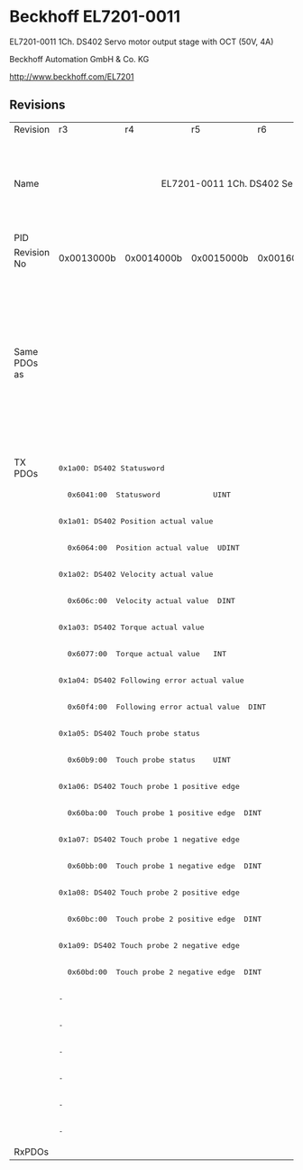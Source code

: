 # Beckhoff EL7201-0011

EL7201-0011 1Ch. DS402 Servo motor output stage with OCT (50V, 4A)

Beckhoff Automation GmbH & Co. KG

http://www.beckhoff.com/EL7201

## Revisions
<table>
<tr>
<td>Revision</td>
<td>r3</td>
<td>r4</td>
<td>r5</td>
<td>r6</td>
<td>r7</td>
<td>r8</td>
<td>r9</td>
<td>r10</td>
<td>r11</td>
<td>r12</td>
<td>r13</td>
<td>r14</td>
<td>r15</td>
<td>r16</td>
</tr>
<tr>
<td>Name</td>
<td colspan=8 align="center">EL7201-0011 1Ch. DS402 Servo motor output stage with OCT (50V, 4A)</td>
<td>EL7201-0011 1Ch. DS402 Servo motor output stage with OCT (50V, 2.8A RMS)</td>
<td>EL7201-0011 1Ch. DS402 Servo motor output stage with OCT (50V, 4A)</td>
<td colspan=4 align="center">EL7201-0011 1Ch. DS402 Servo motor output stage with OCT (50V, 2.8A RMS)</td>
</tr>
<tr>
<td>PID</td>
<td colspan=14 align="center">0x1c213052</td>
</tr>
<tr>
<td>Revision No</td>
<td>0x0013000b</td>
<td>0x0014000b</td>
<td>0x0015000b</td>
<td>0x0016000b</td>
<td>0x0017000b</td>
<td>0x0018000b</td>
<td>0x0019000b</td>
<td>0x001a000b</td>
<td>0x001b000b</td>
<td>0x001c000b</td>
<td>0x001d000b</td>
<td>0x001e000b</td>
<td>0x001f000b</td>
<td>0x0020000b</td>
</tr>
<tr>
<td>Same PDOs as</td>
<td colspan=4 align="center"></td>
<td><a href="EL7211-0011.md">EL7211-0011 r7</a></td>
<td><a href="EL7211-0011.md">EL7211-0011 r8</a></td>
<td colspan=2 align="center"><a href="EJ7211-0011.md">EJ7211-0011 r10</a><br/><a href="EL7201-9015.md">EL7201-9015 r10</a><br/><a href="EL7211-0011.md">EL7211-0011 r10</a><br/><a href="EL7211-0011.md">EL7211-0011 r9</a><br/><a href="EL7211-9015.md">EL7211-9015 r10</a></td>
<td colspan=3 align="center"><a href="EJ7211-0011.md">EJ7211-0011 r11</a><br/><a href="EJ7211-0011.md">EJ7211-0011 r12</a><br/><a href="EJ7211-0011.md">EJ7211-0011 r13</a><br/><a href="EJ7211-9415.md">EJ7211-9415 r13</a><br/><a href="EL7201-9015.md">EL7201-9015 r11</a><br/><a href="EL7201-9015.md">EL7201-9015 r12</a><br/><a href="EL7201-9015.md">EL7201-9015 r13</a><br/><a href="EL7211-0011.md">EL7211-0011 r11</a><br/><a href="EL7211-0011.md">EL7211-0011 r12</a><br/><a href="EL7211-0011.md">EL7211-0011 r13</a><br/><a href="EL7211-9015.md">EL7211-9015 r11</a><br/><a href="EL7211-9015.md">EL7211-9015 r12</a><br/><a href="EL7211-9015.md">EL7211-9015 r13</a><br/><a href="EL7221-9015.md">EL7221-9015 r12</a><br/><a href="EL7221-9015.md">EL7221-9015 r13</a><br/><a href="EP7211-0035.md">EP7211-0035 r13</a></td>
<td colspan=2 align="center"><a href="EJ7211-0011.md">EJ7211-0011 r14</a><br/><a href="EJ7211-0011.md">EJ7211-0011 r15</a><br/><a href="EJ7211-9415.md">EJ7211-9415 r14</a><br/><a href="EJ7211-9415.md">EJ7211-9415 r15</a><br/><a href="EL7201-9015.md">EL7201-9015 r14</a><br/><a href="EL7201-9015.md">EL7201-9015 r15</a><br/><a href="EL7211-0011.md">EL7211-0011 r14</a><br/><a href="EL7211-0011.md">EL7211-0011 r15</a><br/><a href="EL7211-9015.md">EL7211-9015 r14</a><br/><a href="EL7211-9015.md">EL7211-9015 r15</a><br/><a href="EL7221-9015.md">EL7221-9015 r14</a><br/><a href="EL7221-9015.md">EL7221-9015 r15</a><br/><a href="EP7211-0035.md">EP7211-0035 r14</a><br/><a href="EP7211-0035.md">EP7211-0035 r15</a></td>
<td><a href="EJ7211-0011.md">EJ7211-0011 r16</a><br/><a href="EJ7211-9415.md">EJ7211-9415 r16</a><br/><a href="EL7201-9015.md">EL7201-9015 r16</a><br/><a href="EL7211-0011.md">EL7211-0011 r16</a><br/><a href="EL7211-9015.md">EL7211-9015 r16</a><br/><a href="EL7221-9015.md">EL7221-9015 r16</a><br/><a href="EP7211-0035.md">EP7211-0035 r16</a></td>
</tr>
<tr>
<td rowspan=26 valign=top>TX PDOs</td>
<td colspan=14 align="left"><pre>0x1a00: DS402 Statusword</pre></td>
<td></td>
</tr>
<tr>
<td colspan=14 align="left"><pre>  0x6041:00  Statusword            UINT</pre></td>
</tr>
<tr>
<td colspan=14 align="left"><pre>0x1a01: DS402 Position actual value</pre></td>
</tr>
<tr>
<td colspan=14 align="left"><pre>  0x6064:00  Position actual value  UDINT</pre></td>
</tr>
<tr>
<td colspan=14 align="left"><pre>0x1a02: DS402 Velocity actual value</pre></td>
</tr>
<tr>
<td colspan=14 align="left"><pre>  0x606c:00  Velocity actual value  DINT</pre></td>
</tr>
<tr>
<td colspan=14 align="left"><pre>0x1a03: DS402 Torque actual value</pre></td>
</tr>
<tr>
<td colspan=14 align="left"><pre>  0x6077:00  Torque actual value   INT</pre></td>
</tr>
<tr>
<td colspan=14 align="left"><pre>0x1a04: DS402 Following error actual value</pre></td>
</tr>
<tr>
<td colspan=14 align="left"><pre>  0x60f4:00  Following error actual value  DINT</pre></td>
</tr>
<tr>
<td colspan=14 align="left"><pre>0x1a05: DS402 Touch probe status</pre></td>
</tr>
<tr>
<td colspan=14 align="left"><pre>  0x60b9:00  Touch probe status    UINT</pre></td>
</tr>
<tr>
<td colspan=14 align="left"><pre>0x1a06: DS402 Touch probe 1 positive edge</pre></td>
</tr>
<tr>
<td colspan=14 align="left"><pre>  0x60ba:00  Touch probe 1 positive edge  DINT</pre></td>
</tr>
<tr>
<td colspan=14 align="left"><pre>0x1a07: DS402 Touch probe 1 negative edge</pre></td>
</tr>
<tr>
<td colspan=14 align="left"><pre>  0x60bb:00  Touch probe 1 negative edge  DINT</pre></td>
</tr>
<tr>
<td colspan=14 align="left"><pre>0x1a08: DS402 Touch probe 2 positive edge</pre></td>
</tr>
<tr>
<td colspan=14 align="left"><pre>  0x60bc:00  Touch probe 2 positive edge  DINT</pre></td>
</tr>
<tr>
<td colspan=14 align="left"><pre>0x1a09: DS402 Touch probe 2 negative edge</pre></td>
</tr>
<tr>
<td colspan=14 align="left"><pre>  0x60bd:00  Touch probe 2 negative edge  DINT</pre></td>
</tr>
<tr>
<td colspan=5 align="left"><pre>-</pre></td>
<td colspan=9 align="left"><pre>0x1a0a: DS402 TxPDO Data Invalid</pre></td>
</tr>
<tr>
<td colspan=5 align="left"><pre>-</pre></td>
<td colspan=9 align="left"><pre>  0x603e:02  TxPDO Data invalid__Position actual value  BOOL</pre></td>
</tr>
<tr>
<td colspan=6 align="left"><pre>-</pre></td>
<td colspan=8 align="left"><pre>0x1a0b: DS402 Info data 1</pre></td>
</tr>
<tr>
<td colspan=6 align="left"><pre>-</pre></td>
<td colspan=8 align="left"><pre>0x1a0c: DS402 Info data 2</pre></td>
</tr>
<tr>
<td colspan=11 align="left"><pre>-</pre></td>
<td colspan=3 align="left"><pre>0x1a0e: DS402 Modes of operation display</pre></td>
</tr>
<tr>
<td colspan=11 align="left"><pre>-</pre></td>
<td colspan=3 align="left"><pre>  0x6061:00  Modes of operation display  USINT</pre></td>
</tr>
<tr>
<td>RxPDOs</td>
<td colspan=14 align="left"></td>
</tr>
</table>
